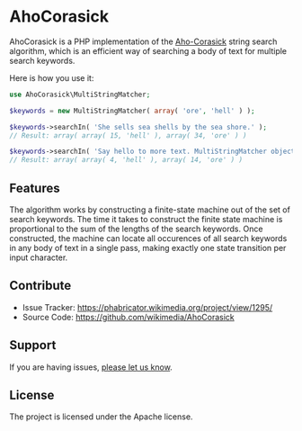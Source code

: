 AhoCorasick
===========

AhoCorasick is a PHP implementation of the [Aho-Corasick][1] string search
algorithm, which is an efficient way of searching a body of text for multiple
search keywords.

Here is how you use it:

```php
use AhoCorasick\MultiStringMatcher;

$keywords = new MultiStringMatcher( array( 'ore', 'hell' ) );

$keywords->searchIn( 'She sells sea shells by the sea shore.' );
// Result: array( array( 15, 'hell' ), array( 34, 'ore' ) )

$keywords->searchIn( 'Say hello to more text. MultiStringMatcher objects are reusable!' );
// Result: array( array( 4, 'hell' ), array( 14, 'ore' ) )

```


Features
--------

The algorithm works by constructing a finite-state machine out of the set of
search keywords. The time it takes to construct the finite state machine is
proportional to the sum of the lengths of the search keywords. Once
constructed, the machine can locate all occurences of all search keywords in
any body of text in a single pass, making exactly one state transition per
input character.


Contribute
----------

- Issue Tracker: https://phabricator.wikimedia.org/project/view/1295/
- Source Code: https://github.com/wikimedia/AhoCorasick


Support
-------

If you are having issues, [please let us know][2].


License
-------

The project is licensed under the Apache license.



[1]: https://en.wikipedia.org/wiki/Aho%E2%80%93Corasick_string_matching_algorithm
[2]: https://phabricator.wikimedia.org/maniphest/task/create/?projects=PHID-PROJ-hs5ausnvlfs4e3n5gmzg
